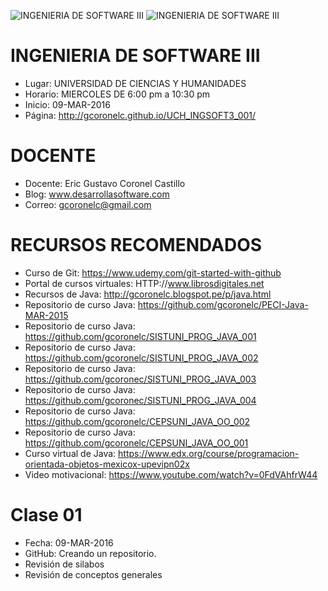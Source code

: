 ![INGENIERIA DE SOFTWARE III](https://raw.githubusercontent.com/gcoronelc/UCH_INGSOFT3_001/master/logo.png)
![INGENIERIA DE SOFTWARE III](https://raw.githubusercontent.com/gcoronelc/UCH_INGSOFT3_001/master/promocion.jpg)

# INGENIERIA DE SOFTWARE III

- Lugar: UNIVERSIDAD DE CIENCIAS Y HUMANIDADES
- Horario: MIERCOLES DE 6:00 pm a 10:30 pm
- Inicio: 09-MAR-2016
- Página: http://gcoronelc.github.io/UCH_INGSOFT3_001/


# DOCENTE

- Docente: Eric Gustavo Coronel Castillo
- Blog: www.desarrollasoftware.com
- Correo: gcoronelc@gmail.com

# RECURSOS RECOMENDADOS

- Curso de Git: https://www.udemy.com/git-started-with-github
- Portal de cursos virtuales: HTTP://www.librosdigitales.net
- Recursos de Java: http://gcoronelc.blogspot.pe/p/java.html
- Repositorio de curso Java: https://github.com/gcoronelc/PECI-Java-MAR-2015
- Repositorio de curso Java: https://github.com/gcoronelc/SISTUNI_PROG_JAVA_001
- Repositorio de curso Java: https://github.com/gcoronelc/SISTUNI_PROG_JAVA_002
- Repositorio de curso Java: https://github.com/gcoronec/SISTUNI_PROG_JAVA_003
- Repositorio de curso Java: https://github.com/gcoronec/SISTUNI_PROG_JAVA_004
- Repositorio de curso Java: https://github.com/gcoronelc/CEPSUNI_JAVA_OO_002
- Repositorio de curso Java: https://github.com/gcoronelc/CEPSUNI_JAVA_OO_001
- Curso virtual de Java: https://www.edx.org/course/programacion-orientada-objetos-mexicox-upevipn02x
- Video motivacional: https://www.youtube.com/watch?v=0FdVAhfrW44


# Clase 01

- Fecha: 09-MAR-2016
- GitHub: Creando un repositorio.
- Revisión de silabos
- Revisión de conceptos generales



